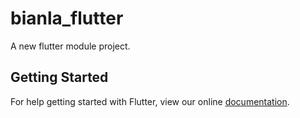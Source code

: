 # bianla_flutter

A new flutter module project.

## Getting Started

For help getting started with Flutter, view our online
[documentation](https://flutter.dev/).
